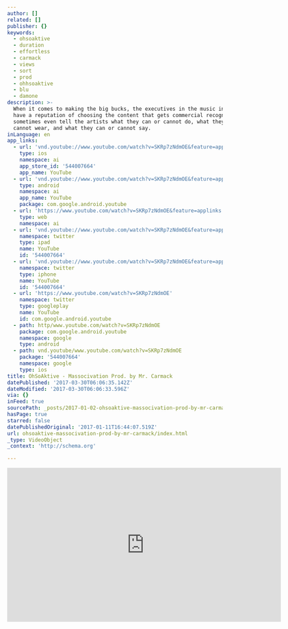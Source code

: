 ```yaml
---
author: []
related: []
publisher: {}
keywords:
  - ohsoaktive
  - duration
  - effortless
  - carmack
  - views
  - sort
  - prod
  - ohhsoaktive
  - blu
  - damone
description: >-
  When it comes to making the big bucks, the executives in the music industry
  have a reputation of choosing the content that gets commercial recognition and
  sometimes even tell the artists what they can or cannot do, what they can or
  cannot wear, and what they can or cannot say.
inLanguage: en
app_links:
  - url: 'vnd.youtube://www.youtube.com/watch?v=SKRp7zNdmOE&feature=applinks'
    type: ios
    namespace: ai
    app_store_id: '544007664'
    app_name: YouTube
  - url: 'vnd.youtube://www.youtube.com/watch?v=SKRp7zNdmOE&feature=applinks'
    type: android
    namespace: ai
    app_name: YouTube
    package: com.google.android.youtube
  - url: 'https://www.youtube.com/watch?v=SKRp7zNdmOE&feature=applinks'
    type: web
    namespace: ai
  - url: 'vnd.youtube://www.youtube.com/watch?v=SKRp7zNdmOE&feature=applinks'
    namespace: twitter
    type: ipad
    name: YouTube
    id: '544007664'
  - url: 'vnd.youtube://www.youtube.com/watch?v=SKRp7zNdmOE&feature=applinks'
    namespace: twitter
    type: iphone
    name: YouTube
    id: '544007664'
  - url: 'https://www.youtube.com/watch?v=SKRp7zNdmOE'
    namespace: twitter
    type: googleplay
    name: YouTube
    id: com.google.android.youtube
  - path: http/www.youtube.com/watch?v=SKRp7zNdmOE
    package: com.google.android.youtube
    namespace: google
    type: android
  - path: vnd.youtube/www.youtube.com/watch?v=SKRp7zNdmOE
    package: '544007664'
    namespace: google
    type: ios
title: OhSoAktive - Massocivation Prod. by Mr. Carmack
datePublished: '2017-03-30T06:06:35.142Z'
dateModified: '2017-03-30T06:06:33.596Z'
via: {}
inFeed: true
sourcePath: _posts/2017-01-02-ohsoaktive-massocivation-prod-by-mr-carmack.md
hasPage: true
starred: false
datePublishedOriginal: '2017-01-11T16:44:07.519Z'
url: ohsoaktive-massocivation-prod-by-mr-carmack/index.html
_type: VideoObject
_context: 'http://schema.org'

---
```

<iframe src="https://cdn.embedly.com/widgets/media.html?src=https%3A%2F%2Fwww.youtube.com%2Fembed%2FSKRp7zNdmOE%3Ffeature%3Doembed&amp;url=http%3A%2F%2Fwww.youtube.com%2Fwatch%3Fv%3DSKRp7zNdmOE&amp;image=https%3A%2F%2Fi.ytimg.com%2Fvi%2FSKRp7zNdmOE%2Fhqdefault.jpg&amp;key=b7d04c9b404c499eba89ee7072e1c4f7&amp;type=text%2Fhtml&amp;schema=youtube" width="640" height="360" scrolling="no" frameborder="0" allowfullscreen="" style=""></iframe>
